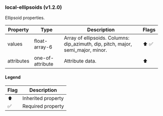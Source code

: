 ### local-ellipsoids (v1.2.0)
Ellipsoid properties.

| Property | Type | Description | Flags |
|---|---|---|---|
| values | float-array-6 | Array of ellipsoids. Columns: dip_azimuth, dip, pitch, major, semi_major, minor. | ⬆️ ✅ |
| attributes | one-of-attribute | Attribute data. | ⬆️ |


#### Legend

| Flag | Description |
| --- | --- |
| ⬆️ | Inherited property |
| ✅ | Required property |

